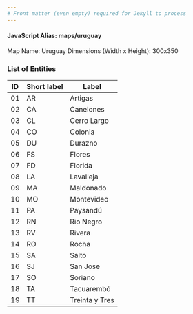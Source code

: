 ```yaml
---
# Front matter (even empty) required for Jekyll to process
---
```


#### JavaScript Alias: maps/uruguay

Map Name: Uruguay
Dimensions (Width x Height): 300x350





### List of Entities

ID | Short label | Label
---|---|---|
01|AR|Artigas
02|CA|Canelones
03|CL|Cerro Largo
04|CO|Colonia
05|DU|Durazno
06|FS|Flores
07|FD|Florida
08|LA|Lavalleja
09|MA|Maldonado
10|MO|Montevideo
11|PA|Paysandú
12|RN|Rio Negro
13|RV|Rivera
14|RO|Rocha
15|SA|Salto
16|SJ|San Jose
17|SO|Soriano
18|TA|Tacuarembó
19|TT|Treinta y Tres

